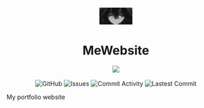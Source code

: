 <p align="center">
    <img width="15%" src="./img/logo.jpg">
    <h1 align="center">MeWebsite</h1>
</p>
<a href="https://github.com/SlashDEV9" style="text-decoration: none"><p align="center">
    <img src="https://img.shields.io/badge/slashDEV-meWebsite-red?logo=javascript&logoColor=red">
</p></a>
<a href="https://github.com/zer0code9/alias" style="text-decoration: none"><p align="center">
    <img alt="GitHub" src="https://img.shields.io/github/license/zer0code9/meWebsite?logo=github">
    <img alt="Issues" src="https://img.shields.io/github/issues/zer0code9/meWebsite?logo=github">
    <img alt="Commit Activity" src="https://img.shields.io/github/commit-activity/m/zer0code9/meWebsite?label=activity&logo=github">
    <img alt="Lastest Commit" src="https://img.shields.io/github/last-commit/zer0code9/meWebsite?label=commit&logo=github">
</p></a>

My portfolio website